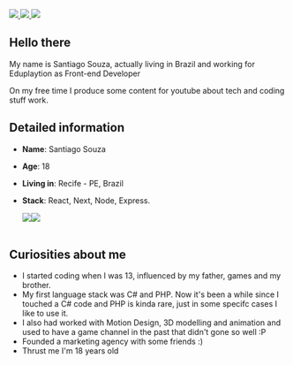 <div>
    <a target='_blank' href="https://instagram.com/euosantiago">
        <img src="https://img.shields.io/badge/Instagram-E4405F?style=for-the-badge&logo=instagram&logoColor=white">
    </a>
   <a target='_blank' href="https://twitter.com/elpatino_">
        <img src="https://img.shields.io/badge/Twitter-1DA1F2?style=for-the-badge&logo=twitter&logoColor=white">
    </a>
    <a target='_blank' href="https://www.linkedin.com/in/santiago-souza-49778b1b2/">
        <img src="https://img.shields.io/badge/LinkedIn-0077B5?style=for-the-badge&logo=linkedin&logoColor=white">
    </a>
</div>

## Hello there

My name is Santiago Souza, actually living in Brazil and working for Eduplaytion as Front-end Developer

On my free time I produce some content for youtube about tech and coding stuff work.

## Detailed information

* **Name**: Santiago Souza
* **Age**: 18
* **Living in**: Recife - PE, Brazil
* **Stack**: React, Next, Node, Express.

  <div style="display: flex; flex-direction: row;">
    <img src="https://github-readme-stats.vercel.app/api?username=makis-san&show_icons=true&theme=tokyonight"/>
    <br>
    <br>
    <img src="https://github-readme-stats.vercel.app/api/top-langs/?username=makis-san&layout=compact&theme=tokyonight"/>
  </div>


## Curiosities about me

* I started coding when I was 13, influenced by my father, games and my brother.
* My first language stack was C# and PHP. Now it's been a while since I touched a C# code and PHP is kinda rare, just in some specifc cases I like to use it.
* I also had worked with Motion Design, 3D modelling and animation and used to have a game channel in the past that didn't gone so well :P
* Founded a marketing agency with some friends :)
* Thrust me I'm 18 years old
